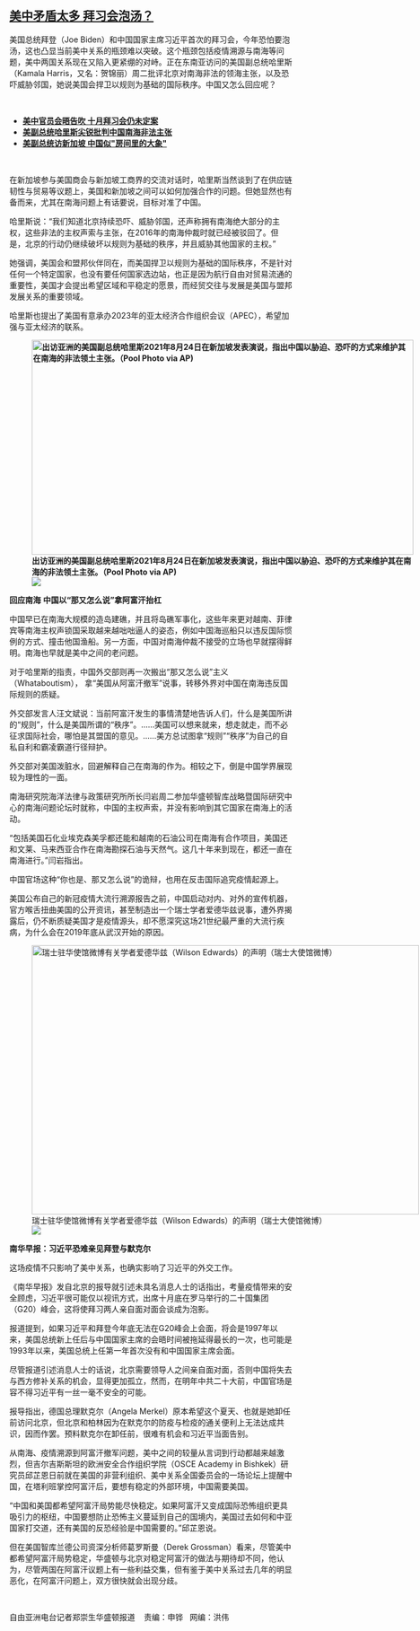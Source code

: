 <!--1629835440000-->
[美中矛盾太多    拜习会泡汤？](https://www.rfa.org/mandarin/yataibaodao/junshiwaijiao/rc-08242021095442.html)
------

<p></p><p>美国总统拜登（Joe Biden）和中国国家主席习近平首次的拜习会，今年恐怕要泡汤，这也凸显当前美中关系的瓶颈难以突破。这个瓶颈包括疫情溯源与南海等问题，美中两国关系现在又陷入更紧绷的对峙。正在东南亚访问的美国副总统哈里斯（Kamala Harris，又名：贺锦丽）周二批评北京对南海非法的领海主张，以及恐吓威胁邻国，她说美国会捍卫以规则为基础的国际秩序。中国又怎么回应呢？</p><p><br/></p><ul><li><a href="https://www.rfa.org/mandarin/Xinwen/wul0716d-07162021055523.html"><strong>美中官员会晤告吹 十月拜习会仍未定案</strong></a></li><li><a href="https://www.rfa.org/mandarin/Xinwen/1-08242021103857.html"><strong>美副总统哈里斯尖锐批判中国南海非法主张</strong></a></li><li><a href="https://www.rfa.org/mandarin/yataibaodao/junshiwaijiao/rc-08232021100037.html"><strong>美副总统访新加坡 中国似"房间里的大象"</strong></a></li></ul><p><br/></p><p>在新加坡参与美国商会与新加坡工商界的交流对话时，哈里斯当然谈到了在供应链韧性与贸易等议题上，美国和新加坡之间可以如何加强合作的问题。但她显然也有备而来，尤其在南海问题上有话要说，目标对准了中国。</p><p>哈里斯说：“我们知道北京持续恐吓、威胁邻国，还声称拥有南海绝大部分的主权，这些非法的主权声索与主张，在2016年的南海仲裁时就已经被驳回了。但是，北京的行动仍继续破坏以规则为基础的秩序，并且威胁其他国家的主权。”</p><p><span>她强调，美国会和盟邦伙伴同在，而美国捍卫以规则为基础的国际秩序，不是针对任何一个特定国家，也没有要任何国家选边站，也正是因为航行自由对贸易流通的重要性，美国才会提出希望区域和平稳定的愿景，而经贸交往与发展是美国与盟邦发展关系的重要领域。</span></p><p>哈里斯也提出了美国有意承办2023年的亚太经济合作组织会议（APEC），希望加强与亚太经济的联系。</p><p><strong><figure class="image-richtext image-inline captioned" style="width:680px;"><img alt="出访亚洲的美国副总统哈里斯2021年8月24日在新加坡发表演说，指出中国以胁迫、恐吓的方式来维护其在南海的非法领土主张。（Pool Photo via AP)" height="383" src="https://www.rfa.org/mandarin/yataibaodao/junshiwaijiao/rc-08242021095442.html/rc0824h.jpg/@@images/e48e79b8-ef1c-4a2c-9aab-40d2d455ba26.jpeg" title="rc0824h.jpg" width="680"/><figcaption class="image-caption">出访亚洲的美国副总统哈里斯2021年8月24日在新加坡发表演说，指出中国以胁迫、恐吓的方式来维护其在南海的非法领土主张。（Pool Photo via AP)</figcaption><small></small><div id="zoomattribute"><a data-caption="出访亚洲的美国副总统哈里斯2021年8月24日在新加坡发表演说，指出中国以胁迫、恐吓的方式来维护其在南海的非法领土主张。（Pool Photo via AP)" data-fancybox="" href="https://www.rfa.org/mandarin/yataibaodao/junshiwaijiao/rc-08242021095442.html/rc0824h.jpg" id="single_image" title="出访亚洲的美国副总统哈里斯2021年8月24日在新加坡发表演说，指出中国以胁迫、恐吓的方式来维护其在南海的非法领土主张。（Pool Photo via AP)"><img src="/++plone++rfa-resources/img/icon-zoom.png"/></a></div></figure></strong></p><p><strong>回应南海</strong> <strong>中国以“那又怎么说”拿阿富汗抬杠</strong></p><p>中国早已在南海大规模的造岛建礁，并且将岛礁军事化，这些年来更对越南、菲律宾等南海主权声锁国采取越来越咄咄逼人的姿态，例如中国海巡船只以违反国际惯例的方式、撞击他国渔船。另一方面，中国对南海仲裁不接受的立场也早就摆得鲜明。南海也早就是美中之间的老问题。</p><p><span>对于哈里斯的指责，中国外交部则再一次搬出“那又怎么说”主义（Whataboutism<span>）， </span>拿“美国从阿富汗撤军”说事，转移外界对中国在南海违反国际规则的质疑。</span></p><p>外交部发言人汪文斌说：当前阿富汗发生的事情清楚地告诉人们，什么是美国所讲的“规则”，什么是美国所谓的“秩序”。……美国可以想来就来，想走就走，而不必征求国际社会，哪怕是其盟国的意见。……美方总试图拿“规则”“秩序”为自己的自私自利和霸凌霸道行径辩护。</p><p><span>外交部对美国泼脏水，回避解释自己在南海的作为。相较之下，倒是中国学界展现较为理性的一面。</span></p><p>南海研究院海洋法律与政策研究所所长闫岩周二参加华盛顿智库战略暨国际研究中心的南海问题论坛时就称，中国的主权声索，并没有影响到其它国家在南海上的活动。</p><p>“包括美国石化业埃克森美孚都还能和越南的石油公司在南海有合作项目，美国还和文莱、马来西亚合作在南海勘探石油与天然气。这几十年来到现在，都还一直在南海进行。”闫岩指出。</p><p>中国官场这种“你也是、那又怎么说”的诡辩，也用在反击国际追究疫情起源上。</p><p><span>美国公布自己的新冠疫情大流行溯源报告之前，中国启动对内、对外的宣传机器，官方喉舌扭曲美国的公开资讯，甚至制造出一个瑞士学者爱德华兹说事，遭外界揭露后，仍不断质疑美国才是疫情源头，却不愿深究这场</span>21世纪最严重的大流行疾病，为什么会在2019年底从武汉开始的原因。</p><p><figure class="image-richtext image-inline captioned" style="width:690px;"><img alt="瑞士驻华使馆微博有关学者爱德华兹（Wilson Edwards）的声明（瑞士大使馆微博）" height="480" src="https://www.rfa.org/mandarin/yataibaodao/junshiwaijiao/rc-08242021095442.html/rc0824l.jpg/@@images/6b9b67d9-9b4c-4965-aba5-e28a5866987a.jpeg" title="rc0824l.jpg" width="690"/><figcaption class="image-caption">瑞士驻华使馆微博有关学者爱德华兹（Wilson Edwards）的声明（瑞士大使馆微博）</figcaption><small></small><div id="zoomattribute"><a data-caption="瑞士驻华使馆微博有关学者爱德华兹（Wilson Edwards）的声明（瑞士大使馆微博）" data-fancybox="" href="https://www.rfa.org/mandarin/yataibaodao/junshiwaijiao/rc-08242021095442.html/rc0824l.jpg" id="single_image" title="瑞士驻华使馆微博有关学者爱德华兹（Wilson Edwards）的声明（瑞士大使馆微博）"><img src="/++plone++rfa-resources/img/icon-zoom.png"/></a></div></figure></p><p><strong>南华早报：习近平恐难亲见拜登与默克尔</strong></p><p>这场疫情不只影响了美中关系，也确实影响了习近平的外交工作。</p><p>《南华早报》发自北京的报导就引述未具名消息人士的话指出，考量疫情带来的安全顾虑，习近平很可能仅以视讯方式，出席十月底在罗马举行的二十国集团（G20）峰会，这将使拜习两人亲自面对面会谈成为泡影。</p><p>报道提到，如果习近平和拜登今年底无法在G20峰会上会面，将会是1997年以来，美国总统新上任后与中国国家主席的会晤时间被拖延得最长的一次，也可能是1993年以来，美国总统上任第一年首次没有和中国国家主席会面。</p><p>尽管报道引述消息人士的话说，北京需要领导人之间亲自面对面，否则中国将失去与西方修补关系的机会，显得更加孤立，然而，在明年中共二十<span>大前，中国官场是容不得习近平有一丝一毫不安全的可能。</span></p><p>报导指出，德国总理默克尔（Angela Merkel）原本希望这个夏天、也就是她卸任前访问北京，但北京和柏林因为在默克尔的防疫与检疫的通关便利上无法达成共识，因而作罢。预料默克尔在卸任前，很难有机会和习近平当面告别。</p><p>从南海、疫情溯源到阿富汗撤军问题，美中之间的较量从言词到行动都越来越激烈，但吉尔吉斯斯坦的欧洲安全合作组织学院（OSCE Academy in Bishkek）研究员邱芷恩日前就在美国的非营利组织、美中关系全国委员会的一场论坛上提醒中国，在塔利班掌控阿富汗后，要想有稳定的外部环境，中国需要美国。</p><p><span>“中国和美国都希望阿富汗局势能尽快稳定。如果阿富汗又变成国际恐怖组织更具吸引力的枢纽，中国要想防止恐怖主义蔓延到自己的国境内，美国过去如何和中亚国家打交道，还有美国的反恐经验是中国需要的。”邱芷恩说。</span></p><p>但在美国智库兰德公司资深分析师葛罗斯曼（Derek Grossman<span>）看来，尽管美中都希望阿富汗局势稳定，华盛顿与北京对稳定阿富汗的做法与期待却不同，他认为，尽管两国在阿富汗议题上有一些利益交集，但有鉴于美中关系过去几年的明显恶化，在阿富汗问题上，双方很快就会出现分歧。</span></p><p><br/></p><p>自由亚洲电台记者郑崇生华盛顿报道    责编：申铧   网编：洪伟 </p>
